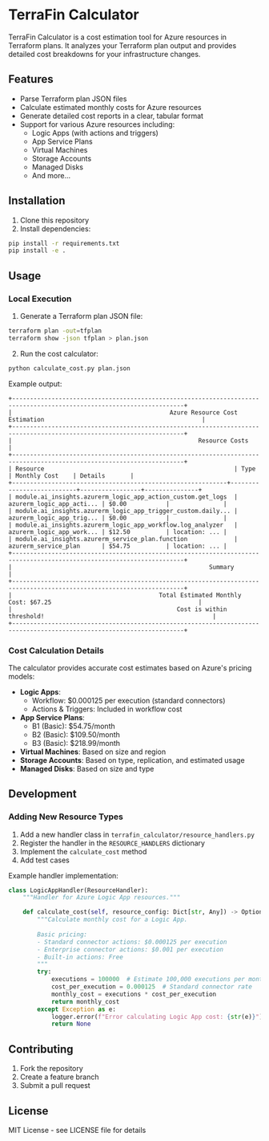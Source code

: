 # TerraFin Calculator

TerraFin Calculator is a cost estimation tool for Azure resources in Terraform plans. It analyzes your Terraform plan output and provides detailed cost breakdowns for your infrastructure changes.

## Features

- Parse Terraform plan JSON files
- Calculate estimated monthly costs for Azure resources
- Generate detailed cost reports in a clear, tabular format
- Support for various Azure resources including:
  - Logic Apps (with actions and triggers)
  - App Service Plans
  - Virtual Machines
  - Storage Accounts
  - Managed Disks
  - And more...

## Installation

1. Clone this repository
2. Install dependencies:
```bash
pip install -r requirements.txt
pip install -e .
```

## Usage

### Local Execution

1. Generate a Terraform plan JSON file:
```bash
terraform plan -out=tfplan
terraform show -json tfplan > plan.json
```

2. Run the cost calculator:
```bash
python calculate_cost.py plan.json
```

Example output:
```
+----------------------------------------------------------------------------------------------------------------------+
|                                            Azure Resource Cost Estimation                                            |
+----------------------------------------------------------------------------------------------------------------------+
|                                                    Resource Costs                                                    |
+----------------------------------------------------------------------------------------------------------------------+
| Resource                                                     | Type                      | Monthly Cost    | Details       |
+------------------------------------------------------------+---------------------------+-----------------+---------------+
| module.ai_insights.azurerm_logic_app_action_custom.get_logs  | azurerm_logic_app_acti... | $0.00           |               |
| module.ai_insights.azurerm_logic_app_trigger_custom.daily... | azurerm_logic_app_trig... | $0.00           |               |
| module.ai_insights.azurerm_logic_app_workflow.log_analyzer   | azurerm_logic_app_work... | $12.50          | location: ... |
| module.ai_insights.azurerm_service_plan.function             | azurerm_service_plan      | $54.75          | location: ... |
+----------------------------------------------------------------------------------------------------------------------+
|                                                       Summary                                                        |
+----------------------------------------------------------------------------------------------------------------------+
|                                         Total Estimated Monthly Cost: $67.25                                         |
|                                              Cost is within threshold!                                               |
+----------------------------------------------------------------------------------------------------------------------+
```

### Cost Calculation Details

The calculator provides accurate cost estimates based on Azure's pricing models:

- **Logic Apps**:
  - Workflow: $0.000125 per execution (standard connectors)
  - Actions & Triggers: Included in workflow cost
- **App Service Plans**:
  - B1 (Basic): $54.75/month
  - B2 (Basic): $109.50/month
  - B3 (Basic): $218.99/month
- **Virtual Machines**: Based on size and region
- **Storage Accounts**: Based on type, replication, and estimated usage
- **Managed Disks**: Based on size and type

## Development

### Adding New Resource Types

1. Add a new handler class in `terrafin_calculator/resource_handlers.py`
2. Register the handler in the `RESOURCE_HANDLERS` dictionary
3. Implement the `calculate_cost` method
4. Add test cases

Example handler implementation:
```python
class LogicAppHandler(ResourceHandler):
    """Handler for Azure Logic App resources."""

    def calculate_cost(self, resource_config: Dict[str, Any]) -> Optional[float]:
        """Calculate monthly cost for a Logic App.
        
        Basic pricing:
        - Standard connector actions: $0.000125 per execution
        - Enterprise connector actions: $0.001 per execution
        - Built-in actions: Free
        """
        try:
            executions = 100000  # Estimate 100,000 executions per month
            cost_per_execution = 0.000125  # Standard connector rate
            monthly_cost = executions * cost_per_execution
            return monthly_cost
        except Exception as e:
            logger.error(f"Error calculating Logic App cost: {str(e)}")
            return None
```

## Contributing

1. Fork the repository
2. Create a feature branch
3. Submit a pull request

## License

MIT License - see LICENSE file for details

